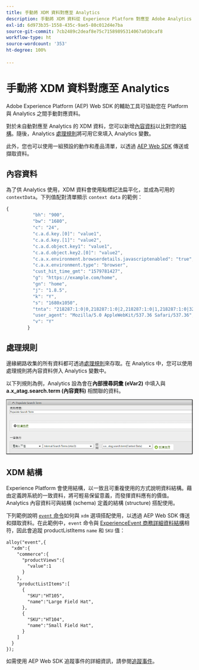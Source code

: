 ```yaml
---
title: 手動將 XDM 資料對應至 Analytics
description: 手動將 XDM 資料從 Experience Platform 對應至 Adobe Analytics
exl-id: 6d973b35-1558-435c-9ae5-80c012d4e7ba
source-git-commit: 7cb2489c2deaf8e75c71589895314067a010caf8
workflow-type: ht
source-wordcount: '353'
ht-degree: 100%

---
```


# 手動將 XDM 資料對應至 Analytics

Adobe Experience Platform (AEP) Web SDK 的輔助工具可協助您在 Platform 與 Analytics 之間手動對應資料。

對於未自動對應至 Analytics 的 XDM 資料，您可以新增[內容資料](https://experienceleague.adobe.com/docs/analytics/implementation/vars/page-vars/contextdata.html?lang=zh-Hant)以比對您的[結構](https://experienceleague.adobe.com/docs/experience-platform/xdm/schema/composition.html?lang=zh-Hant)。隨後，Analytics [處理規則](https://experienceleague.adobe.com/docs/analytics/admin/admin-tools/processing-rules/processing-rules-configuration/t-processing-rules.html?lang=zh-Hant)將可用它來填入 Analytics 變數。

此外，您也可以使用一組預設的動作和產品清單，以透過 [AEP Web SDK](https://experienceleague.adobe.com/docs/experience-platform/edge/home.html?lang=zh-Hant) 傳送或擷取資料。

## 內容資料

為了供 Analytics 使用，XDM 資料會使用點標記法扁平化，並成為可用的 `contextData`。下列值配對清單顯示 `context data` 的範例：

```javascript
{
          "bh": "900",
          "bw": "1680",
          "c": "24",
          "c.a.d.key.[0]": "value1",
          "c.a.d.key.[1]": "value2",
          "c.a.d.object.key1": "value1",
          "c.a.d.object.key2.[0]": "value2",
          "c.a.x.environment.browserdetails.javascriptenabled": "true",
          "c.a.x.environment.type": "browser",
          "cust_hit_time_gmt": "1579781427",
          "g": "https://example.com/home",
          "gn": "home",
          "j": "1.8.5",
          "k": "Y",
          "s": "1680x1050",
          "tnta": "218287:1:0|0,218287:1:0|2,218287:1:0|1,218287:1:0|32767,218287:1:0|1,218287:1:0|0,218287:1:0|1,218287:1:0|0,218287:1:0|1",
          "user_agent": "Mozilla/5.0 AppleWebKit/537.36 Safari/537.36",
          "v": "Y"
        }
```

## 處理規則

邊緣網路收集的所有資料都可透過[處理規則](https://experienceleague.adobe.com/docs/analytics/admin/admin-tools/processing-rules/processing-rules-configuration/t-processing-rules.html?lang=zh-Hant)來存取。在 Analytics 中，您可以使用處理規則將內容資料併入 Analytics 變數中。

以下列規則為例，Analytics 設為會在&#x200B;**內部搜尋詞彙 (eVar2)** 中填入與 **a.x_atag.search.term (內容資料)** 相關聯的資料。

![](assets/examplerule.png)


## XDM 結構

Experience Platform 會使用結構，以一致且可重複使用的方式說明資料結構。藉由定義跨系統的一致資料，將可輕易保留意義，而發揮資料應有的價值。Analytics 內容資料可與結構 (schema) 定義的結構 (structure) 搭配使用。

下列範例說明 [`event` 命令](https://experienceleague.adobe.com/docs/experience-platform/edge/fundamentals/tracking-events.html?lang=zh-Hant)如何與 `xdm` 選項搭配使用，以透過 AEP Web SDK 傳送和擷取資料。在此範例中，`event` 命令與 [ExperienceEvent 商務詳細資料結構](https://github.com/adobe/xdm/blob/1c22180490558e3c13352fe3e0540cb7e93c69ca/docs/reference/context/experienceevent-commerce.schema.md)相符，因此會追蹤 productListItems `name` 和 `SKU` 值：


```
alloy("event",{
  "xdm":{
    "commerce":{
      "productViews":{
        "value":1
      }
    },
    "productListItems":[
      {
        "SKU":"HT105",
        "name":"Large Field Hat",
      },
      {
        "SKU":"HT104",
        "name":"Small Field Hat",
      }
    ]
  }
});
```

如需使用 AEP Web SDK 追蹤事件的詳細資訊，請參閱[追蹤事件](https://experienceleague.adobe.com/docs/experience-platform/edge/fundamentals/tracking-events.html?lang=zh-Hant)。
